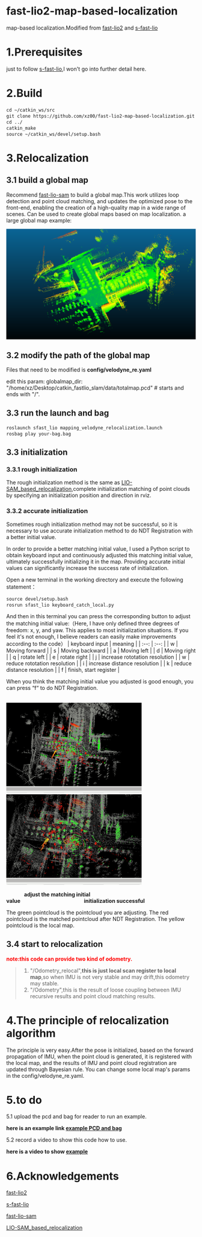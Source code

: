 # fast-lio2-map-based-localization
map-based localization.Modified from [fast-lio2](https://github.com/hku-mars/FAST_LIO) and [s-fast-lio](https://github.com/zlwang7/S-FAST_LIO)


# 1.Prerequisites
just to follow [s-fast-lio](https://github.com/zlwang7/S-FAST_LIO),I won't go into further detail here.

# 2.Build 
```
cd ~/catkin_ws/src
git clone https://github.com/xz00/fast-lio2-map-based-localization.git
cd ../
catkin_make
source ~/catkin_ws/devel/setup.bash
```

# 3.Relocalization
## 3.1 build a global map
Recommend [fast-lio-sam](https://github.com/kahowang/FAST_LIO_SAM/tree/master) to build a global map.This work utilizes loop detection and point cloud matching, and updates the optimized pose to the front-end, enabling the creation of a high-quality map in a wide range of scenes. Can be used to create global maps based on map localization.
a large global map example:

<img src=pic/globalmap.png align = "middle"  width="600" />

## 3.2 modify the path of the global map
Files that need to be modified is **config/velodyne_re.yaml**

edit this param: globalmap_dir: "/home/xz/Desktop/catkin_fastlio_slam/data/totalmap.pcd"  # starts and ends with "/". 

## 3.3 run the launch and bag
```
roslaunch sfast_lio mapping_velodyne_relocalization.launch
rosbag play your-bag.bag
```

## 3.3 initialization
### 3.3.1 rough initialization
The rough initialization method is the same as [LIO-SAM_based_relocalization](https://github.com/Gaochao-hit/LIO-SAM_based_relocalization),complete initialization matching of point clouds by specifying an initialization position and direction in rviz.

### 3.3.2 accurate initialization
Sometimes rough initialization method may not be successful, so it is necessary to use accurate initialization method to do NDT Registration with a better initial value. 

In order to provide a better matching initial value, I used a Python script to obtain keyboard input and continuously adjusted this matching initial value, ultimately successfully initializing it in the map. Providing accurate initial values can significantly increase the success rate of initialization.

Open a new terminal in the working directory and execute the following statement：
```
source devel/setup.bash
rosrun sfast_lio keyboard_catch_local.py
```

And then in this terminal you can press the corresponding button to adjust the matching initial value:（Here, I have only defined three degrees of freedom: x, y, and yaw. This applies to most initialization situations. If you feel it's not enough, I believe readers can easily make improvements according to the code）
| keyboard input | meaning |
| :--: | :--: |
| w | Moving forward |
| s | Moving backward |
| a | Moving left |
| d | Moving right |
| q | rotate left |
| e | rotate right |
| j | increase rototation resolution |
| w | reduce rototation resolution |
| i | increase distance resolution |
| k | reduce distance resolution |
| f | finish, start register |

When you think the matching initial value you adjusted is good enough, you can press “f“ to do NDT Registration.
<br><br/>

<img src="pic/init_manual.gif" width="360" height="240" frameborder="0" scrolling="no" ></img>&nbsp;&nbsp;&nbsp;&nbsp;&nbsp;&nbsp;&nbsp;&nbsp;
<img src="pic/init_success.gif" width="360" height="240" frameborder="0" scrolling="no"></img>

&nbsp;&nbsp;&nbsp;&nbsp;&nbsp;&nbsp;&nbsp;&nbsp;&nbsp;&nbsp;&nbsp;&nbsp;**adjust the matching initial value**&nbsp;&nbsp;&nbsp;&nbsp;&nbsp;&nbsp;&nbsp;&nbsp;&nbsp;&nbsp;&nbsp;&nbsp;&nbsp;&nbsp;&nbsp;&nbsp;&nbsp;&nbsp;&nbsp;&nbsp;&nbsp;&nbsp;&nbsp;&nbsp;&nbsp;&nbsp;&nbsp;&nbsp;&nbsp;&nbsp;&nbsp;&nbsp;&nbsp;&nbsp;&nbsp;&nbsp;&nbsp;&nbsp;&nbsp;&nbsp;&nbsp;&nbsp;&nbsp;**initialization successful**

The green pointcloud is the pointcloud you are adjusting. The red pointcloud is the matched pointcloud after NDT Registration. The yellow pointcloud is the local map.

## 3.4 start to relocalization
**<font color="red">note:this code can provide two kind of odometry.</font>**
> 1. "/Odometry_relocal",**this is just local scan register to local map**,so when IMU is not very stable and may drift,this odometry may stable.
> 2. "/Odometry",this is the result of loose coupling between IMU recursive results and point cloud matching results.

# 4.The principle of relocalization algorithm
The principle is very easy.After the pose is initialized, based on the forward propagation of IMU, when the point cloud is generated, it is registered with the local map, and the results of IMU and point cloud registration are updated through Bayesian rule. You can change some local map's params in the config/velodyne_re.yaml.

# 5.to do
5.1 upload the pcd and bag for reader to run an example. 

**here is an example link [example PCD and bag](https://pan.baidu.com/s/1No9ZvqtsM8LAxMmpLzKf0Q?pwd=nb73)**

5.2 record a video to show this code how to use.

**here is a video to show [example](https://www.bilibili.com/video/BV1pM4m197zN/?spm_id_from=333.999.0.0&vd_source=2cbf4364275a2c6c4db080c149572d49)**

# 6.Acknowledgements
[fast-lio2](https://github.com/hku-mars/FAST_LIO) 

[s-fast-lio](https://github.com/zlwang7/S-FAST_LIO)

[fast-lio-sam](https://github.com/kahowang/FAST_LIO_SAM/tree/master)

[LIO-SAM_based_relocalization](https://github.com/Gaochao-hit/LIO-SAM_based_relocalization)
